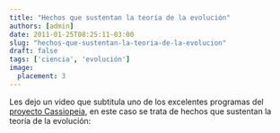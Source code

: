 ```yaml
---
title: "Hechos que sustentan la teoría de la evolución"
authors: [admin]
date: 2011-01-25T08:25:11-03:00
slug: "hechos-que-sustentan-la-teoria-de-la-evolucion"
draft: false
tags: ['ciencia', 'evolución']
image:
  placement: 3
---
```


Les dejo un video que subtitula uno de los excelentes programas del
[proyecto Cassiopeia](http://www.cassiopeiaproject.com/index.php), en
este caso se trata de hechos que sustentan la teoría de la evolución:
